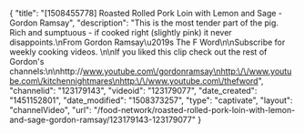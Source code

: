 {
    "title": "[1508455778] Roasted Rolled Pork Loin with Lemon and Sage - Gordon Ramsay",
    "description": "This is the most tender part of the pig. Rich and sumptuous - if cooked right (slightly pink) it never disappoints.\nFrom Gordon Ramsay\u2019s The F Word\n\nSubscribe for weekly cooking videos. \n\nIf you liked this clip check out the rest of Gordon's channels:\n\nhttp:\/\/www.youtube.com\/gordonramsay\nhttp:\/\/www.youtube.com\/kitchennightmares\nhttp:\/\/www.youtube.com\/thefword",
    "channelid": "123179143",
    "videoid": "123179077",
    "date_created": "1451152801",
    "date_modified": "1508373257",
    "type": "captivate",
    "layout": "channelVideo",
    "url": "\/food-network\/roasted-rolled-pork-loin-with-lemon-and-sage-gordon-ramsay\/123179143-123179077"
}